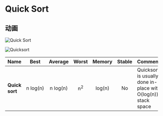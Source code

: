 # Quick Sort

## 动画

![Quick Sort](https://camo.githubusercontent.com/faeef0c91a3db24a8ec687a45671158124d3b0706bf405f3c5433ee89f393545/68747470733a2f2f75706c6f61642d696d616765732e6a69616e7368752e696f2f75706c6f61645f696d616765732f31323839303831392d373038663562363837663662646536352e6769663f696d6167654d6f6772322f6175746f2d6f7269656e742f7374726970)

![Quicksort](https://upload.wikimedia.org/wikipedia/commons/6/6a/Sorting_quicksort_anim.gif)

| Name                  | Best            | Average             | Worst               | Memory    | Stable    | Comments  |
| --------------------- | :-------------: | :-----------------: | :-----------------: | :-------: | :-------: | :-------- |
| **Quick sort**        | n&nbsp;log(n)   | n&nbsp;log(n)       | n<sup>2</sup>       | log(n)    | No        |  Quicksort is usually done in-place with O(log(n)) stack space |